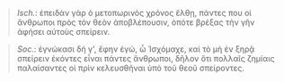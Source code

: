 

>  *Isch.*: ἐπειδὰν γὰρ ὁ μετοπωρινὸς χρόνος ἔλθῃ, πάντες που οἱ ἄνθρωποι πρὸς τὸν θεὸν ἀποβλέπουσιν, ὁπότε βρέξας τὴν γῆν ἀφήσει αὐτοὺς σπείρειν.



>  *Soc.*: ἐγνώκασι δή γ', ἔφην ἐγώ, ὦ Ἰσχόμαχε, καὶ τὸ μὴ ἐν ξηρᾷ σπείρειν ἑκόντες εἶναι πάντες ἄνθρωποι, δῆλον ὅτι πολλαῖς ζημίαις παλαίσαντες οἱ πρὶν κελευσθῆναι ὑπὸ τοῦ θεοῦ σπείροντες.